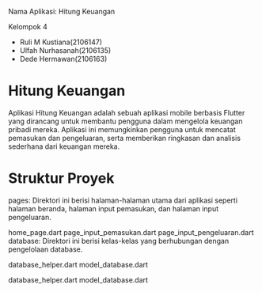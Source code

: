 Nama Aplikasi: Hitung Keuangan

Kelompok 4
<ul>
  <li>Ruli M Kustiana(2106147)</li>
  <li>Ulfah Nurhasanah(2106135)</li>
  <li>Dede Hermawan(2106163)</li>
</ul>

# Hitung Keuangan

Aplikasi Hitung Keuangan adalah sebuah aplikasi mobile berbasis Flutter yang dirancang untuk membantu pengguna dalam mengelola keuangan pribadi mereka. Aplikasi ini memungkinkan pengguna untuk mencatat pemasukan dan pengeluaran, serta memberikan ringkasan dan analisis sederhana dari keuangan mereka.

# Struktur Proyek

pages: Direktori ini berisi halaman-halaman utama dari aplikasi seperti halaman beranda, halaman input pemasukan, dan halaman input pengeluaran.

home_page.dart
page_input_pemasukan.dart
page_input_pengeluaran.dart
database: Direktori ini berisi kelas-kelas yang berhubungan dengan pengelolaan database.

database_helper.dart
model_database.dart

database_helper.dart
model_database.dart

